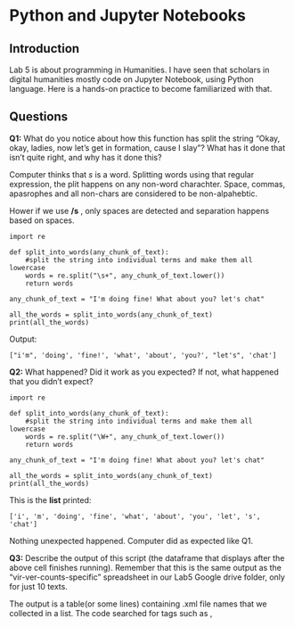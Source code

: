 # Python and Jupyter Notebooks
## Introduction

Lab 5 is about programming in Humanities. I have seen that scholars in digital humanities mostly code on Jupyter Notebook, using Python language. Here is a hands-on practice to become familiarized with that.

## Questions
**Q1:** What do you notice about how this function has split the string “Okay, okay, ladies, now let’s get in formation, cause I slay”? What has it done that isn’t quite right, and why has it done this? 

Computer thinks that *s* is a word. 
Splitting words using that regular expression, the plit happens on any non-word charachter. 
Space, commas, apasrophes and all non-chars are considered to be non-alpahebtic.

Hower if we use **/s** , only spaces are detected and separation happens based on spaces.
```
import re

def split_into_words(any_chunk_of_text):
    #split the string into individual terms and make them all lowercase
    words = re.split("\s+", any_chunk_of_text.lower())
    return words 

any_chunk_of_text = "I'm doing fine! What about you? let's chat"

all_the_words = split_into_words(any_chunk_of_text)
print(all_the_words)
```

Output:
```
["i'm", 'doing', 'fine!', 'what', 'about', 'you?', "let's", 'chat']
```
**Q2:** What happened? Did it work as you expected? If not, what happened that you didn’t expect? 

```
import re

def split_into_words(any_chunk_of_text):
    #split the string into individual terms and make them all lowercase
    words = re.split("\W+", any_chunk_of_text.lower())
    return words 

any_chunk_of_text = "I'm doing fine! What about you? let's chat"

all_the_words = split_into_words(any_chunk_of_text)
print(all_the_words)
```

This is the **list** printed:
```
['i', 'm', 'doing', 'fine', 'what', 'about', 'you', 'let', 's', 'chat']
```
Nothing unexpected happened. Computer did as expected like Q1.


**Q3:** Describe the output of this script (the dataframe that displays after the above cell finishes running). Remember that this is the same output as the “vir-ver-counts-specific” spreadsheet in our Lab5 Google drive folder, only for just 10 texts.

The output is a table(or some lines) containing .xml file names that we collected in a list. The code searched for tags such as <author>, <title> and <dates>, formatted them, and matched the information together so we could see each in one row. The point of the code, besides cleaning the data, so we can match and do the counting possible, such as done in the "date format" part of the code, for example, was to actually count the *virtu and *vertu words. So those two final columns, including the count of the targeted words, are why we did all this! 

**Q4:** Look at the below lines from the compare_counts_specific function above. These lines use regular expressions to do something to the value of the <date> field in an xml file (if the contents of the <date> field meet certain conditions, that is). What are these lines doing? 
    
    
    if re.search(r'^20', date):
    
    date = re.sub('20', '', date)

    
  
 To the secondary question of how to know what a caret does, I can say that we can refer to *re* library [here](https://docs.python.org/3/library/re.html):   
    
     
    
> (Caret.)^ *Matches the start of the string, and in MULTILINE mode also matches immediately after each newline*.  
    
 
We have already grabbed the value of date by the line below in the previous code:
    
```
    date = date.get_text()
```    
    
 Searching among dates, any date beginning with 20 (example: 20XY) is found and is substituted with nothing, meaning it has been removed. If the command is doing so, I assume this: removing all dates with this format: 20XY. 

I was not very familiar with EEBO up to this point. After going through the website, I noticed that this information is all relevant to early English books, meaning definitely before 2000! (1475 through to 1700)[^1]. I speculate that these dates might be the uploading dates.[^2] So the code is doing all of us a favor and removing all uploading dates because, as the code explanation says, in this context, we might lose some actual publishing dates (meaning not having them at the beginning at all), and this must be all right in this case due to the research question. Plus,  uploading dates seemingly does not matter much. All in all, cleaning dates was proved to be very tough here in this case.

    
## Reflections & Discussions
- Discuss your experience exploring Python in this week’s lab in relation to at least one of our readings assigned for this week (week 6). This discussion should be specific but it needn’t be long (i.e., 2-4 paragraphs).
    
   
   I believe Schmidt's piece and the coinage of *transformations* is the theme word of this session. I ALWAYS wondered what humanists who can code can do in the field, and do they really need to know how to code? More importantly, can people with coding skills from CS do what humanists aim to do in the DH field? The answer seems to be more clear now. I assume not! Humanists are needed to be there because they know the text, its history, and all about it. The data we're dealing with is sensitive. You can try to explain to a coder what you want, but you need to know the appropriate language; first and second, the coder needs to be familiar with the materials, quite as much as you do! This hasn't been easy and always convenient? That's where DH comes in. That's why humanists need to understand the codes, even if they can't write them very efficiently. Even if they can't create clean, fast codes, they need to know the language* and the very essence of an *algorithm* to be able to play with their materials!
    
    When I was reading the long code of this lab, I was not focused on how to create it later (which was the main point in engineering and coding classes). Instead, for the very first time, I tried to track the variables and what was happening to them. Comments were helpful and trustworthy. I knew that Dr. Thomas had written them, and she's the writer of the codes herself, too. (it's important that you can understand the comments and trust them!) I liked this lab the most because, together with the readings, it gave me a realistic idea of how coding is in the world of humanities: it's project-based. Your project demands it, and you go learn it! You need to know this language, having reading comprehension, not necessarily writing comprehension skills!
     
## Dataset for Lab 6
[Trump Twitter Archive](https://www.thetrumparchive.com/) 
    
    
[^1]:EEBO: [About the texts](https://textcreationpartnership.org/tcp-texts/eebo-tcp-early-english-books-online/#)
[^2]: "*From 2000-2009, Phase I successfully converted 25,000+ selected texts from the Early English Books Online corpus.*" from EEBO: [About the texts](https://textcreationpartnership.org/tcp-texts/eebo-tcp-early-english-books-online/#)
